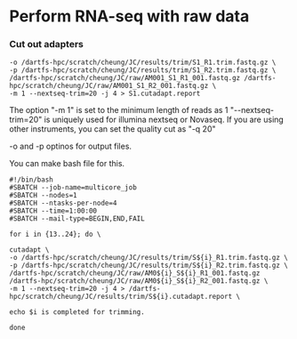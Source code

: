 # Perform RNA-seq with raw data

### Cut out adapters

```cutadapt \
-o /dartfs-hpc/scratch/cheung/JC/results/trim/S1_R1.trim.fastq.gz \
-p /dartfs-hpc/scratch/cheung/JC/results/trim/S1_R2.trim.fastq.gz \
/dartfs-hpc/scratch/cheung/JC/raw/AM001_S1_R1_001.fastq.gz /dartfs-hpc/scratch/cheung/JC/raw/AM001_S1_R2_001.fastq.gz \
-m 1 --nextseq-trim=20 -j 4 > S1.cutadapt.report
```
The option "-m 1" is set to the minimum length of reads as 1
"--nextseq-trim=20" is uniquely used for illumina nextseq or Novaseq. 
If you are using other instruments, you can set the quality cut as "-q 20" 

-o and -p optinos for output files.

You can make bash file for this.

```
#!/bin/bash
#SBATCH --job-name=multicore_job
#SBATCH --nodes=1
#SBATCH --ntasks-per-node=4
#SBATCH --time=1:00:00
#SBATCH --mail-type=BEGIN,END,FAIL

for i in {13..24}; do \

cutadapt \
-o /dartfs-hpc/scratch/cheung/JC/results/trim/S${i}_R1.trim.fastq.gz \
-p /dartfs-hpc/scratch/cheung/JC/results/trim/S${i}_R2.trim.fastq.gz \
/dartfs-hpc/scratch/cheung/JC/raw/AM0${i}_S${i}_R1_001.fastq.gz /dartfs-hpc/scratch/cheung/JC/raw/AM0${i}_S${i}_R2_001.fastq.gz \
-m 1 --nextseq-trim=20 -j 4 > /dartfs-hpc/scratch/cheung/JC/results/trim/S${i}.cutadapt.report \

echo $i is completed for trimming.

done
```



